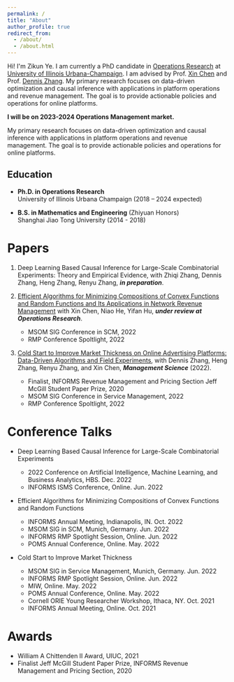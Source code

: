 ```yaml
---
permalink: /
title: "About"
author_profile: true
redirect_from: 
  - /about/
  - /about.html
---
```


Hi! I'm Zikun Ye. I am currently a PhD candidate in [Operations Research](https://ise.illinois.edu) at [University of Illinois Urbana-Champaign](https://illinois.edu). I am advised by Prof. [Xin Chen](https://www.isye.gatech.edu/users/xin-chen) and Prof. [Dennis Zhang](http://denniszhang.org). My primary research focuses on data-driven optimization and causal inference with applications in platform operations and revenue management. The goal is to provide actionable policies and operations for online platforms. 


**I will be on 2023-2024 Operations Management market.**


My primary research focuses on data-driven optimization and causal inference with applications in platform operations and revenue management. The goal is to provide actionable policies and operations for online platforms. 


## Education

- **Ph.D. in Operations Research**  
 University of Illinois Urbana Champaign (2018 – 2024 expected)

- **B.S. in Mathematics and Engineering** (Zhiyuan Honors)  
 Shanghai Jiao Tong University (2014 - 2018)
   



# Papers
1. Deep Learning Based Causal Inference for Large-Scale Combinatorial Experiments: Theory and Empirical Evidence, with Zhiqi Zhang, Dennis Zhang, Heng Zhang, Renyu Zhang, ***in preparation***.

2. [Efficient Algorithms for Minimizing Compositions of Convex Functions and Random Functions and Its Applications in Network Revenue Management](https://papers.ssrn.com/sol3/papers.cfm?abstract_id=4099814) with Xin Chen, Niao He, Yifan Hu, ***under review at Operations Research***.
   -    MSOM SIG Conference in SCM, 2022
   -    RMP Conference Spoltlight, 2022

3. [Cold Start to Improve Market Thickness on Online Advertising Platforms: Data-Driven Algorithms and Field Experiments](https://pubsonline.informs.org/doi/full/10.1287/mnsc.2022.4550), with Dennis Zhang, Heng Zhang, Renyu Zhang, and Xin Chen, ***Management Science*** (2022).
   -    Finalist, INFORMS Revenue Management and Pricing Section Jeff McGill Student Paper Prize, 2020
   -    MSOM SIG Conference in Service Management, 2022
   -    RMP Conference Spoltlight, 2022


# Conference Talks
- Deep Learning Based Causal Inference for Large-Scale Combinatorial Experiments
   -    2022 Conference on Artificial Intelligence, Machine Learning, and Business Analytics, HBS. Dec. 2022
   -    INFORMS ISMS Conference, Online. Jun. 2022


- Efficient Algorithms for Minimizing Compositions of Convex Functions and Random Functions
   -    INFORMS Annual Meeting, Indianapolis, IN. Oct. 2022 
   -    MSOM SIG in SCM, Munich, Germany. Jun. 2022
   -    INFORMS RMP Spotlight Session, Online. Jun. 2022
   -    POMS Annual Conference, Online. May. 2022


- Cold Start to Improve Market Thickness
   -    MSOM SIG in Service Management, Munich, Germany. Jun. 2022
   -    INFORMS RMP Spotlight Session, Online. Jun. 2022
   -    MIW, Online. May. 2022
   -    POMS Annual Conference, Online. May. 2022
   -    Cornell ORIE Young Researcher Workshop, Ithaca, NY. Oct. 2021
   -    INFORMS Annual Meeting, Online. Oct. 2021


# Awards
- William A Chittenden II Award, UIUC, 2021
- Finalist Jeff McGill Student Paper Prize, INFORMS Revenue Management and Pricing Section, 2020

